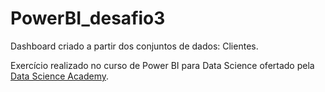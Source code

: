 # PowerBI_desafio3

Dashboard criado a partir dos conjuntos de dados: Clientes.

Exercício realizado no curso de Power BI para Data Science ofertado pela [Data Science Academy](https://www.datascienceacademy.com.br/course/microsoft-power-bi-para-data-science).

